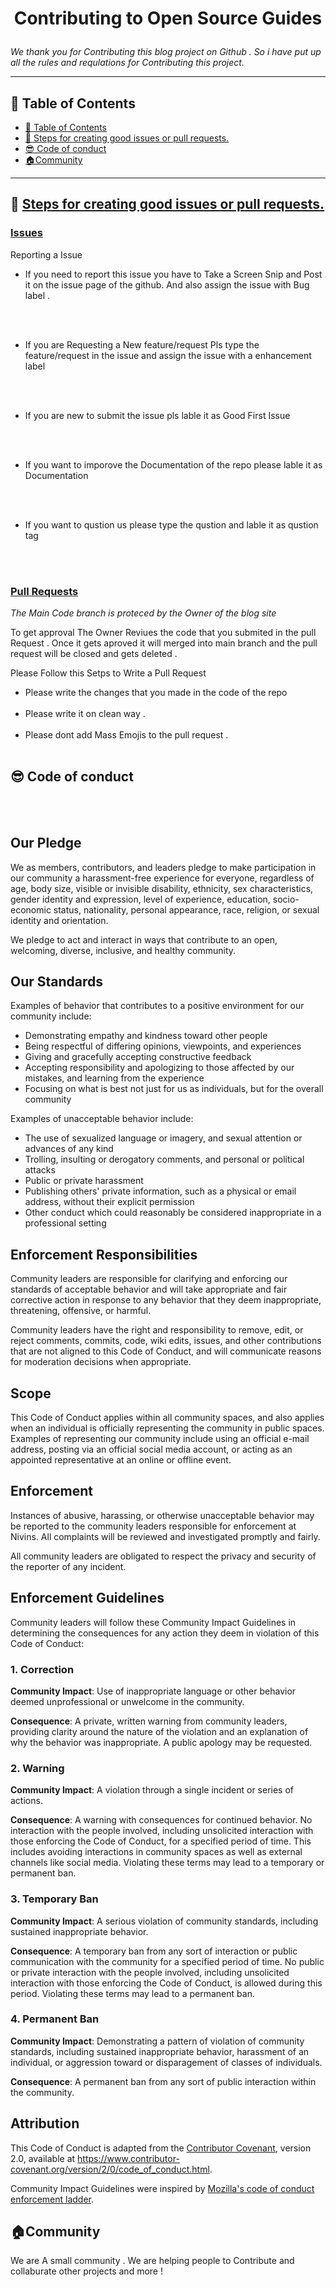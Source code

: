 <h1 align = "center">

**Contributing to Open Source Guides**

</h1>

*We thank you for Contributing this blog project on Github . So i have put up all the rules and requlations for Contributing this project.*

---

## 📰 Table of Contents

- [📰 Table of Contents](#📰-table-of-contents)
- [🎯 Steps for creating good issues or pull requests.](#🎯-steps-for-creating-good-issues-or-pull-requests)
- [😎 Code of conduct](#😎-code-of-conduct)
- [🏠Community ](#🏠community)


---


## 🎯 <ins> Steps for creating good issues or pull requests.</ins>

### <ins> Issues</ins>

Reporting a Issue 

- If you need to report this issue you have to Take a Screen Snip and Post it on the issue page of the github. And also assign the issue with Bug label . 

<br><br>

- If you are Requesting a New feature/request Pls type the feature/request in the issue and assign the issue with a enhancement label 

<br><br>

- If you are new to submit the issue pls lable it as Good First Issue

<br><br>

- If you want to imporove the Documentation of the repo please lable it as Documentation

<br><br>

- If you want to qustion us please type the qustion and lable it as qustion tag 


<br><br>

### <ins>Pull Requests</ins>

*The Main Code branch is proteced by the Owner of the blog site*

To get approval The Owner Reviues the code that you submited in the pull Request . Once it gets aproved it will merged into main branch and the pull request will be closed and gets deleted . 

Please Follow this Setps to Write a Pull Request

- Please write the changes that you made in the code of the repo 
<br><br>
- Please write it on clean way . 
<br><br>
- Please dont add Mass Emojis to the pull request . 
<br><br>

## 😎 Code of conduct
<br><br>

## Our Pledge

We as members, contributors, and leaders pledge to make participation in our
community a harassment-free experience for everyone, regardless of age, body
size, visible or invisible disability, ethnicity, sex characteristics, gender
identity and expression, level of experience, education, socio-economic status,
nationality, personal appearance, race, religion, or sexual identity
and orientation.

We pledge to act and interact in ways that contribute to an open, welcoming,
diverse, inclusive, and healthy community.

## Our Standards

Examples of behavior that contributes to a positive environment for our
community include:

* Demonstrating empathy and kindness toward other people
* Being respectful of differing opinions, viewpoints, and experiences
* Giving and gracefully accepting constructive feedback
* Accepting responsibility and apologizing to those affected by our mistakes,
  and learning from the experience
* Focusing on what is best not just for us as individuals, but for the
  overall community

Examples of unacceptable behavior include:

* The use of sexualized language or imagery, and sexual attention or
  advances of any kind
* Trolling, insulting or derogatory comments, and personal or political attacks
* Public or private harassment
* Publishing others' private information, such as a physical or email
  address, without their explicit permission
* Other conduct which could reasonably be considered inappropriate in a
  professional setting

## Enforcement Responsibilities

Community leaders are responsible for clarifying and enforcing our standards of
acceptable behavior and will take appropriate and fair corrective action in
response to any behavior that they deem inappropriate, threatening, offensive,
or harmful.

Community leaders have the right and responsibility to remove, edit, or reject
comments, commits, code, wiki edits, issues, and other contributions that are
not aligned to this Code of Conduct, and will communicate reasons for moderation
decisions when appropriate.

## Scope

This Code of Conduct applies within all community spaces, and also applies when
an individual is officially representing the community in public spaces.
Examples of representing our community include using an official e-mail address,
posting via an official social media account, or acting as an appointed
representative at an online or offline event.

## Enforcement

Instances of abusive, harassing, or otherwise unacceptable behavior may be
reported to the community leaders responsible for enforcement at
Nivins.
All complaints will be reviewed and investigated promptly and fairly.

All community leaders are obligated to respect the privacy and security of the
reporter of any incident.

## Enforcement Guidelines

Community leaders will follow these Community Impact Guidelines in determining
the consequences for any action they deem in violation of this Code of Conduct:

### 1. Correction

**Community Impact**: Use of inappropriate language or other behavior deemed
unprofessional or unwelcome in the community.

**Consequence**: A private, written warning from community leaders, providing
clarity around the nature of the violation and an explanation of why the
behavior was inappropriate. A public apology may be requested.

### 2. Warning

**Community Impact**: A violation through a single incident or series
of actions.

**Consequence**: A warning with consequences for continued behavior. No
interaction with the people involved, including unsolicited interaction with
those enforcing the Code of Conduct, for a specified period of time. This
includes avoiding interactions in community spaces as well as external channels
like social media. Violating these terms may lead to a temporary or
permanent ban.

### 3. Temporary Ban

**Community Impact**: A serious violation of community standards, including
sustained inappropriate behavior.

**Consequence**: A temporary ban from any sort of interaction or public
communication with the community for a specified period of time. No public or
private interaction with the people involved, including unsolicited interaction
with those enforcing the Code of Conduct, is allowed during this period.
Violating these terms may lead to a permanent ban.

### 4. Permanent Ban

**Community Impact**: Demonstrating a pattern of violation of community
standards, including sustained inappropriate behavior,  harassment of an
individual, or aggression toward or disparagement of classes of individuals.

**Consequence**: A permanent ban from any sort of public interaction within
the community.

## Attribution

This Code of Conduct is adapted from the [Contributor Covenant][homepage],
version 2.0, available at
https://www.contributor-covenant.org/version/2/0/code_of_conduct.html.

Community Impact Guidelines were inspired by [Mozilla's code of conduct
enforcement ladder](https://github.com/mozilla/diversity).

[homepage]: https://www.contributor-covenant.org


## 🏠Community 

We are A small community . We are helping people to Contribute and collaburate other projects and more !


